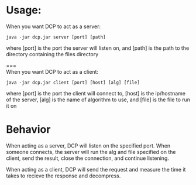 Usage:
===
When you want DCP to act as a server:
    
    java -jar dcp.jar server [port] [path]
  where 
    [port] is the port the server will listen on, and 
    [path] is the path to the directory containing the files directory
  
===  
When you want DCP to act as a client:
    
    java -jar dcp.jar client [port] [host] [alg] [file]
  where 
    [port] is the port the client will connect to, 
    [host] is the ip/hostname of the server, 
    [alg] is the name of algorithm to use, and 
    [file] is the file to run it on
  
Behavior
===
When acting as a server, DCP will listen on the specified port. When someone connects, the server will run the alg and file 
  specified on the client, send the result, close the connection, and continue listening.

When acting as a client, DCP will send the request and measure the time it takes to recieve the response and decompress. 
